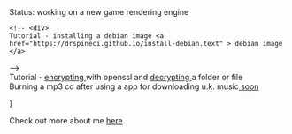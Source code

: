 <DOCTYPE html>
<html>
Status: working on a new game rendering engine 
 
 <style>
body {
  background-image: url('ii.png');
}


</style>
    <!-- <div>
    Tutorial - installing a debian image <a href="https://drspineci.github.io/install-debian.text" > debian image </a>
  </div>
  -->
   <div>
    Tutorial -  <a href="https://drspineci.github.io/encrypt2-0.sh" > encrypting </a> with openssl and  <a href="https://drspineci.github.io/decrypt2-0.sh" > decrypting </a> a folder or file 
  </div>
  <div>
Burning a mp3 cd after using a app for downloading u.k. music<a href="https://drspineci.github.io" > soon </a>
  </div>
 
}
 
   <div>
Check out more about me <a href="https://drspineci.github.io/cv.spineci-PDL.txt" > here</a>
  </div>

 
  </html>
